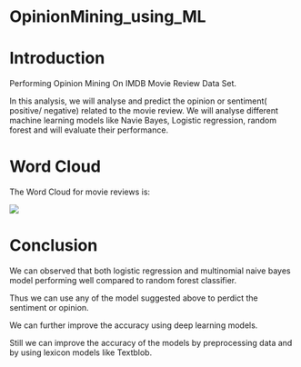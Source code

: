 # OpinionMining_using_ML

# Introduction

Performing Opinion Mining On IMDB Movie Review Data Set.

In this analysis, we will analyse and predict the opinion or sentiment( positive/ negative) related to the movie review. We will analyse different machine learning models like Navie Bayes, Logistic regression, random forest and will evaluate their performance.

# Word Cloud

The Word Cloud for movie reviews is:

![](https://abdel.me/assets/imdb_sentiment_wordcloud.png)

# Conclusion

We can observed that both logistic regression and multinomial naive bayes model performing well compared to random forest classifier.

Thus we can use any of the model suggested above to perdict the sentiment or opinion.

We can further improve the accuracy using deep learning models.

Still we can improve the accuracy of the models by preprocessing data and by using lexicon models like Textblob.
